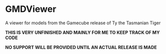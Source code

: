 # GMDViewer
A viewer for models from the Gamecube release of Ty the Tasmanian Tiger

**THIS IS VERY UNFINISHED AND MAINLY FOR ME TO KEEP TRACK OF MY CODE**


**NO SUPPORT WILL BE PROVIDED UNTIL AN ACTUAL RELEASE IS MADE**

